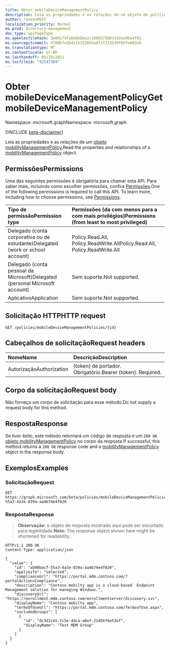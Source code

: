 ```yaml
---
title: Obter mobileDeviceManagementPolicy
description: Leia as propriedades e as relações de um objeto de política de gerenciamento de dispositivo móvel.
author: ravennMSFT
localization_priority: Normal
ms.prod: directory-management
doc_type: apiPageType
ms.openlocfilehash: 3e09179fa6ebbbbe2c168b575883192ee9ba4f93
ms.sourcegitcommit: d700b7e3b411e3226b5adf1f213539f05fe802e8
ms.translationtype: MT
ms.contentlocale: pt-BR
ms.lasthandoff: 05/19/2021
ms.locfileid: "52547304"
---
```

# <a name="get-mobiledevicemanagementpolicy"></a><span data-ttu-id="659d2-103">Obter mobileDeviceManagementPolicy</span><span class="sxs-lookup"><span data-stu-id="659d2-103">Get mobileDeviceManagementPolicy</span></span>

<span data-ttu-id="659d2-104">Namespace: microsoft.graph</span><span class="sxs-lookup"><span data-stu-id="659d2-104">Namespace: microsoft.graph</span></span>

[!INCLUDE [beta-disclaimer](../../includes/beta-disclaimer.md)]

<span data-ttu-id="659d2-105">Leia as propriedades e as relações de um [objeto mobilityManagementPolicy.](../resources/mobilitymanagementpolicy.md)</span><span class="sxs-lookup"><span data-stu-id="659d2-105">Read the properties and relationships of a [mobilityManagementPolicy](../resources/mobilitymanagementpolicy.md) object.</span></span>

## <a name="permissions"></a><span data-ttu-id="659d2-106">Permissões</span><span class="sxs-lookup"><span data-stu-id="659d2-106">Permissions</span></span>

<span data-ttu-id="659d2-p101">Uma das seguintes permissões é obrigatória para chamar esta API. Para saber mais, incluindo como escolher permissões, confira [Permissões](/graph/permissions-reference).</span><span class="sxs-lookup"><span data-stu-id="659d2-p101">One of the following permissions is required to call this API. To learn more, including how to choose permissions, see [Permissions](/graph/permissions-reference).</span></span>

|<span data-ttu-id="659d2-109">Tipo de permissão</span><span class="sxs-lookup"><span data-stu-id="659d2-109">Permission type</span></span>|<span data-ttu-id="659d2-110">Permissões (da com menos para a com mais privilégios)</span><span class="sxs-lookup"><span data-stu-id="659d2-110">Permissions (from least to most privileged)</span></span>|
|:---|:---|
|<span data-ttu-id="659d2-111">Delegado (conta corporativa ou de estudante)</span><span class="sxs-lookup"><span data-stu-id="659d2-111">Delegated (work or school account)</span></span>|<span data-ttu-id="659d2-112">Policy.Read.All, Policy.ReadWrite.All</span><span class="sxs-lookup"><span data-stu-id="659d2-112">Policy.Read.All, Policy.ReadWrite.All</span></span>|
|<span data-ttu-id="659d2-113">Delegado (conta pessoal da Microsoft)</span><span class="sxs-lookup"><span data-stu-id="659d2-113">Delegated (personal Microsoft account)</span></span> | <span data-ttu-id="659d2-114">Sem suporte.</span><span class="sxs-lookup"><span data-stu-id="659d2-114">Not supported.</span></span>|
|<span data-ttu-id="659d2-115">Aplicativo</span><span class="sxs-lookup"><span data-stu-id="659d2-115">Application</span></span> | <span data-ttu-id="659d2-116">Sem suporte.</span><span class="sxs-lookup"><span data-stu-id="659d2-116">Not supported.</span></span>|

## <a name="http-request"></a><span data-ttu-id="659d2-117">Solicitação HTTP</span><span class="sxs-lookup"><span data-stu-id="659d2-117">HTTP request</span></span>

<!-- {
  "blockType": "ignored"
}
-->

``` http
GET /policies/mobileDeviceManagementPolicies/{id}
```

## <a name="request-headers"></a><span data-ttu-id="659d2-118">Cabeçalhos de solicitação</span><span class="sxs-lookup"><span data-stu-id="659d2-118">Request headers</span></span>

|<span data-ttu-id="659d2-119">Nome</span><span class="sxs-lookup"><span data-stu-id="659d2-119">Name</span></span>|<span data-ttu-id="659d2-120">Descrição</span><span class="sxs-lookup"><span data-stu-id="659d2-120">Description</span></span>|
|:---|:---|
|<span data-ttu-id="659d2-121">Autorização</span><span class="sxs-lookup"><span data-stu-id="659d2-121">Authorization</span></span>|<span data-ttu-id="659d2-p102">{token} de portador. Obrigatório.</span><span class="sxs-lookup"><span data-stu-id="659d2-p102">Bearer {token}. Required.</span></span>|

## <a name="request-body"></a><span data-ttu-id="659d2-124">Corpo da solicitação</span><span class="sxs-lookup"><span data-stu-id="659d2-124">Request body</span></span>

<span data-ttu-id="659d2-125">Não forneça um corpo de solicitação para esse método.</span><span class="sxs-lookup"><span data-stu-id="659d2-125">Do not supply a request body for this method.</span></span>

## <a name="response"></a><span data-ttu-id="659d2-126">Resposta</span><span class="sxs-lookup"><span data-stu-id="659d2-126">Response</span></span>

<span data-ttu-id="659d2-127">Se tiver êxito, este método retornará um código de resposta e um `200 OK` [objeto mobilityManagementPolicy](../resources/mobilitymanagementpolicy.md) no corpo da resposta.</span><span class="sxs-lookup"><span data-stu-id="659d2-127">If successful, this method returns a `200 OK` response code and a [mobilityManagementPolicy](../resources/mobilitymanagementpolicy.md) object in the response body.</span></span>

## <a name="examples"></a><span data-ttu-id="659d2-128">Exemplos</span><span class="sxs-lookup"><span data-stu-id="659d2-128">Examples</span></span>

### <a name="request"></a><span data-ttu-id="659d2-129">Solicitação</span><span class="sxs-lookup"><span data-stu-id="659d2-129">Request</span></span>

<!-- {
  "blockType": "request",
  "name": "get_mobilitymanagementpolicy"
}
-->

``` http
GET https://graph.microsoft.com/beta/policies/mobileDeviceManagementPolicies/ab90bacf-55a3-4a3e-839a-aa4b74e4f020
```

### <a name="response"></a><span data-ttu-id="659d2-130">Resposta</span><span class="sxs-lookup"><span data-stu-id="659d2-130">Response</span></span>

><span data-ttu-id="659d2-131">**Observação:** o objeto de resposta mostrado aqui pode ser encurtado para legibilidade.</span><span class="sxs-lookup"><span data-stu-id="659d2-131">**Note:** The response object shown here might be shortened for readability.</span></span>
<!-- {
  "blockType": "response",
  "truncated": true,
  "@odata.type": "microsoft.graph.mobilityManagementPolicy"
}
-->

``` http
HTTP/1.1 200 OK
Content-Type: application/json

{
  "value": {
    "id": "ab90bacf-55a3-4a3e-839a-aa4b74e4f020",
    "appliesTo": "selected",
    "complianceUrl": "https://portal.mdm.contoso.com/?portalAction=Compliance",
    "description": "Contoso mobilty app is a cloud-based  Endpoint Management solution for managing Windows.",
    "discoveryUrl": "https://enrollment.mdm.contoso.com/enrollmentserver/discovery.svc",
    "displayName": "Contoso mobilty app",
    "termsOfUseUrl": "https://portal.mdm.contoso.com/TermsofUse.aspx",
    "includedGroups": [
      {
        "id": "dc3d2ce5-7c5e-4dca-a0ef-2145bf6e53ef",
        "displayName": "Test MDM Group"
      }
    ]
  }
}
```
